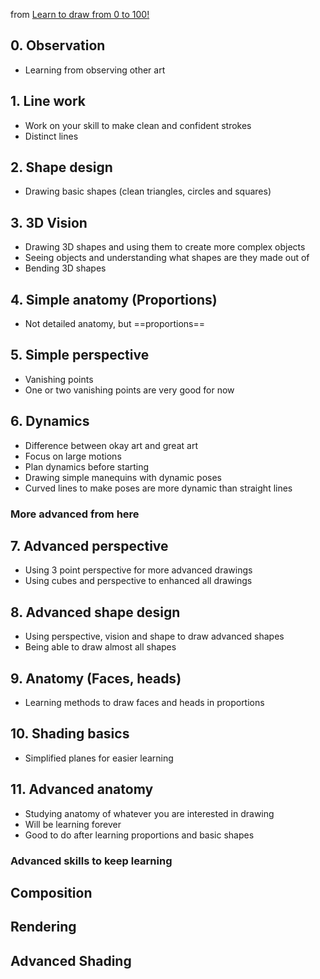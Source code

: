 from [Learn to draw from 0 to 100!](https://www.youtube.com/watch?v=1jjmOF1hQqI&t=510s)
## 0. Observation
- Learning from observing other art
## 1. Line work
- Work on your skill to make clean and confident strokes
- Distinct lines
## 2. Shape design
- Drawing basic shapes (clean triangles, circles and squares)
## 3. 3D Vision
- Drawing 3D shapes and using them to create more complex objects
- Seeing objects and understanding what shapes are they made out of
- Bending 3D shapes
## 4. Simple anatomy (Proportions)
- Not detailed anatomy, but ==proportions==
## 5. Simple perspective
- Vanishing points
- One or two vanishing points are very good for now
## 6. Dynamics
- Difference between okay art and great art
- Focus on large motions
- Plan dynamics before starting
- Drawing simple manequins with dynamic poses
- Curved lines to make poses are more dynamic than straight lines
### More advanced from here
## 7.  Advanced perspective
- Using 3 point perspective for more advanced drawings
- Using cubes and perspective to enhanced all drawings
## 8. Advanced shape design
- Using perspective, vision and shape to draw advanced shapes
- Being able to draw almost all shapes
## 9. Anatomy (Faces, heads)
- Learning methods to draw faces and heads in proportions
## 10. Shading basics
- Simplified planes for easier learning
## 11. Advanced anatomy
- Studying anatomy of whatever you are interested in drawing
- Will be learning forever
- Good to do after learning proportions and basic shapes
### Advanced skills to keep learning
## Composition
## Rendering
## Advanced Shading

